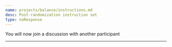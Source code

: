 ```yaml
---
name: projects/balance/instructions.md
desc: Post-randomization instruction set
type: noResponse
---
```


You will now join a discussion with another participant

---
